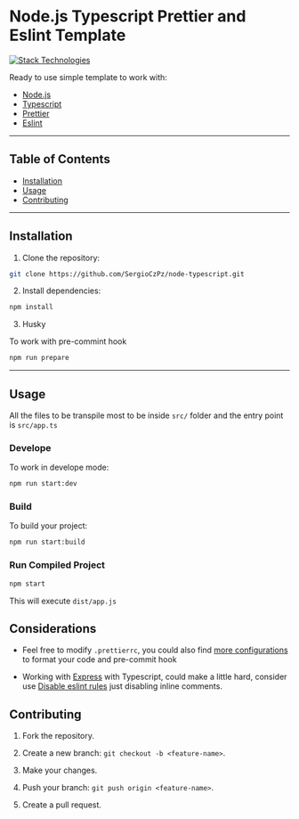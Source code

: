 # Node.js Typescript Prettier and Eslint Template

[![Stack Technologies](https://skillicons.dev/icons?i=nodejs,npm,ts)](https://skillicons.dev)

Ready to use simple template to work with:

- [Node.js]()
- [Typescript](https://www.typescriptlang.org)
- [Prettier](https://prettier.io)
- [Eslint](https://eslint.org)

---

## Table of Contents

- [Installation](#installation)
- [Usage](#usage)
- [Contributing](#contributing)

---

## Installation

1. Clone the repository:

```bash
git clone https://github.com/SergioCzPz/node-typescript.git
```

2. Install dependencies:

```bash
npm install
```

3. Husky

To work with pre-commint hook

```bash
npm run prepare
```

---

## Usage

All the files to be transpile most to be inside `src/` folder and the entry point is `src/app.ts`

### Develope

To work in develope mode:

```bash
npm run start:dev
```

### Build

To build your project:

```bash
npm run start:build
```

### Run Compiled Project

```bash
npm start
```

This will execute `dist/app.js`

## Considerations

- Feel free to modify `.prettierrc`, you could also find [more configurations](https://prettier.io/docs/precommit) to format your code and pre-commit hook

- Working with [Express](https://expressjs.com) with Typescript, could make a little hard, consider use [Disable eslint rules](https://eslint.org/docs/latest/use/configure/rules#disabling-inline-comments) just disabling inline comments.

## Contributing

1. Fork the repository.

2. Create a new branch: `git checkout -b <feature-name>`.

3. Make your changes.

4. Push your branch: `git push origin <feature-name>`.

5. Create a pull request.
